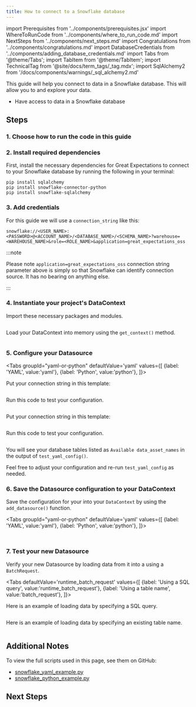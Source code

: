 ```yaml
---
title: How to connect to a Snowflake database
---
```

import Prerequisites from '../components/prerequisites.jsx'
import WhereToRunCode from '../components/where_to_run_code.md'
import NextSteps from '../components/next_steps.md'
import Congratulations from '../components/congratulations.md'
import DatabaseCredentials from '../components/adding_database_credentials.md'
import Tabs from '@theme/Tabs';
import TabItem from '@theme/TabItem';
import TechnicalTag from '@site/docs/term_tags/_tag.mdx';
import SqlAlchemy2 from '/docs/components/warnings/_sql_alchemy2.md'

This guide will help you connect to data in a Snowflake database.
This will allow you to <TechnicalTag tag="validation" text="Validate" /> and explore your data.

<Prerequisites>

- Have access to data in a Snowflake database

</Prerequisites>

## Steps

### 1. Choose how to run the code in this guide

<WhereToRunCode />

### 2. Install required dependencies

First, install the necessary dependencies for Great Expectations to connect to your Snowflake database by running the following in your terminal:

<SqlAlchemy2 />

```console
pip install sqlalchemy
pip install snowflake-connector-python
pip install snowflake-sqlalchemy
```

### 3. Add credentials

<DatabaseCredentials />

For this guide we will use a `connection_string` like this:

```
snowflake://<USER_NAME>:<PASSWORD>@<ACCOUNT_NAME>/<DATABASE_NAME>/<SCHEMA_NAME>?warehouse=<WAREHOUSE_NAME>&role=<ROLE_NAME>&application=great_expectations_oss
```   

:::note

Please note `application=great_expectations_oss` connection string parameter above is simply so that Snowflake can identify connection source. It has no bearing on anything else.

:::
### 4. Instantiate your project's DataContext

Import these necessary packages and modules.

```python name="tests/integration/docusaurus/connecting_to_your_data/database/snowflake_yaml_example.py imports"
```

Load your DataContext into memory using the `get_context()` method.

```python name="tests/integration/docusaurus/connecting_to_your_data/database/snowflake_yaml_example.py get_context"
```

### 5. Configure your Datasource

<Tabs
  groupId="yaml-or-python"
  defaultValue='yaml'
  values={[
  {label: 'YAML', value:'yaml'},
  {label: 'Python', value:'python'},
  ]}>

<TabItem value="yaml">

Put your connection string in this template:

```python name="tests/integration/docusaurus/connecting_to_your_data/database/snowflake_yaml_example.py datasource_yaml"
```

Run this code to test your configuration.

```python name="tests/integration/docusaurus/connecting_to_your_data/database/snowflake_yaml_example.py test_yaml_config"
```

</TabItem>

<TabItem value="python">

Put your connection string in this template:

```python name="tests/integration/docusaurus/connecting_to_your_data/database/snowflake_python_example.py datasource_config"
```

Run this code to test your configuration.

```python name="tests/integration/docusaurus/connecting_to_your_data/database/snowflake_python_example.py test_yaml_config"
```

</TabItem>

</Tabs>

You will see your database tables listed as `Available data_asset_names` in the output of `test_yaml_config()`.

Feel free to adjust your configuration and re-run `test_yaml_config` as needed.

### 6. Save the Datasource configuration to your DataContext

Save the configuration for your <TechnicalTag tag="datasource" text="Datasource" /> into your `DataContext` by using the `add_datasource()` function.

<Tabs
  groupId="yaml-or-python"
  defaultValue='yaml'
  values={[
  {label: 'YAML', value:'yaml'},
  {label: 'Python', value:'python'},
  ]}>

<TabItem value="yaml">

```python name="tests/integration/docusaurus/connecting_to_your_data/database/snowflake_yaml_example.py add_datasource"
```

</TabItem>

<TabItem value="python">

```python name="tests/integration/docusaurus/connecting_to_your_data/database/snowflake_python_example.py add_datasource"
```

</TabItem>

</Tabs>

### 7. Test your new Datasource

Verify your new Datasource by loading data from it into a <TechnicalTag tag="validator" text="Validator" /> using a `BatchRequest`.

<Tabs
  defaultValue='runtime_batch_request'
  values={[
  {label: 'Using a SQL query', value:'runtime_batch_request'},
  {label: 'Using a table name', value:'batch_request'},
  ]}>

<TabItem value="runtime_batch_request">

Here is an example of loading data by specifying a SQL query.

```python name="tests/integration/docusaurus/connecting_to_your_data/database/snowflake_yaml_example.py batch_request with query"
```

</TabItem>

<TabItem value="batch_request">

Here is an example of loading data by specifying an existing table name.

```python name="tests/integration/docusaurus/connecting_to_your_data/database/snowflake_python_example.py python batch_request name table"
```

</TabItem>

</Tabs>

<Congratulations />

## Additional Notes

To view the full scripts used in this page, see them on GitHub:

- [snowflake_yaml_example.py](https://github.com/great-expectations/great_expectations/blob/develop/tests/integration/docusaurus/connecting_to_your_data/database/snowflake_yaml_example.py)
- [snowflake_python_example.py](https://github.com/great-expectations/great_expectations/blob/develop/tests/integration/docusaurus/connecting_to_your_data/database/snowflake_python_example.py)

## Next Steps

<NextSteps />
